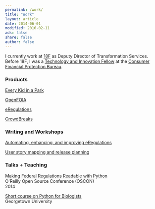 ```yaml
---
permalink: /work/
title: "Work"
layout: article
date: 2014-06-01
modified: 2016-02-11
ads: false
share: false
author: false
---
```



I currently work at [18F](https://18f.gsa.gov) as Deputy Director of
Transformation Services. Before 18F, I was a [Technology and Innovation
Fellow](http://www.consumerfinance.gov/jobs/technology-innovation-fellows/) at
the [Consumer Financial Protection Bureau](http://www.consumerfinance.gov/).

### Products


[Every Kid in a Park](https://everykidinapark.gov)  

[OpenFOIA](https://open.foia.gov)

[eRegulations](http://consumerfinance.gov/eregulations)  

[CrowdBreaks](http://www.crowdbreaks.com)

### Writing and Workshops

[Automating, enhancing, and improving eRegulations](https://cfpb.github.io/articles/automating-enhancing-improving-eregulations/)  

[User story mapping and release planning](https://pages.18f.gov/digitalaccelerator/assets/workshop-day-three.pdf)

### Talks + Teaching

[Making Federal Regulations Readable with Python](http://bit.ly/1tWgbw5)  
O'Reilly Open Source Conference (OSCON)  
2014

[Short course on Python for Biologists](https://github.com/khandelwal/hoya-python/wiki)  
Georgetown University
